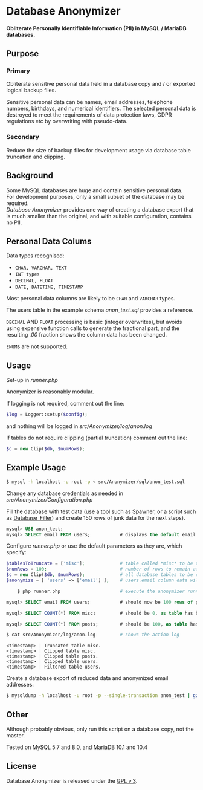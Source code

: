 
# Database Anonymizer

#### Obliterate Personally Identifiable Information (PII) in MySQL / MariaDB databases.


## Purpose

### Primary

Obliterate sensitive personal data held in a database copy and / or exported logical backup files.

Sensitive personal data can be names, email addresses, telephone numbers, birthdays, and numerical identifiers. The selected personal data is destroyed to meet the requirements of data protection laws, GDPR regulations etc by overwriting with pseudo-data.

### Secondary

Reduce the size of backup files for development usage via database table truncation and clipping.


## Background

Some MySQL databases are huge and contain sensitive personal data.  
For development purposes, only a small subset of the database may be required.  
*Database Anonymizer* provides one way of creating a database export that is much smaller than the original, and with suitable configuration, contains no PII.


## Personal Data Colums

Data types recognised:

+ `CHAR, VARCHAR, TEXT`
+ `INT types`
+ `DECIMAL, FLOAT`
+ `DATE, DATETIME, TIMESTAMP`

Most personal data columns are likely to be `CHAR` and `VARCHAR` types.

The users table in the example schema *anon_test.sql* provides a reference.

`DECIMAL` AND `FLOAT` processing is basic (integer overwrites), but avoids using expensive function calls to generate the fractional part, and the resulting *.00* fraction shows the column data has been changed.

`ENUM`s are not supported.


## Usage

Set-up in *runner.php*

Anonymizer is reasonably modular.

If logging is not required, comment out the line:

```php
$log = Logger::setup($config);
```

and nothing will be logged in *src/Anonymizer/log/anon.log*

If tables do not require clipping (partial truncation) comment out the line:

```php
$c = new Clip($db, $numRows);
```


## Example Usage

```bash
$ mysql -h localhost -u root -p < src/Anonymizer/sql/anon_test.sql
```

Change any database credentials as needed in *src/Anonymizer/Configuration.php*

Fill the database with test data (use a tool such as Spawner, or a script such as [Database_Filler](https://github.com/Tinram/Database-Filler)) and create 150 rows of junk data for the next steps).

```sql
mysql> USE anon_test;
mysql> SELECT email FROM users;           # displays the default email column data
```

Configure *runner.php* or use the default parameters as they are, which specify:

```php
$tablesToTruncate = ['misc'];             # table called *misc* to be truncated (wiped, preserving table schema)
$numRows = 100;                           # number of rows to remain after clipping (reduced table rows, i.e. partial truncation)
$c = new Clip($db, $numRows);             # all database tables to be clipped
$anonymize = [ 'users' => ['email'] ];    # users.email column data will be anonymized/obliterated
```

```bash
    $ php runner.php                      # execute the anonymizer runner script
```

```sql
mysql> SELECT email FROM users;           # should now be 100 rows of pseudo email addresses

mysql> SELECT COUNT(*) FROM misc;         # should be 0, as table has been truncated

mysql> SELECT COUNT(*) FROM posts;        # should be 100, as table has been clipped
```

```bash
$ cat src/Anonymizer/log/anon.log         # shows the action log
```

    <timestamp> | Truncated table misc.
    <timestamp> | Clipped table misc.
    <timestamp> | Clipped table posts.
    <timestamp> | Clipped table users.
    <timestamp> | Filtered table users.

Create a database export of reduced data and anonymized email addresses:

```bash
$ mysqldump -h localhost -u root -p --single-transaction anon_test | gzip -9 > anon_test_reduced.sql.gz
```


## Other

Although probably obvious, only run this script on a database copy, not the master.

Tested on MySQL 5.7 and 8.0, and MariaDB 10.1 and 10.4


## License

Database Anonymizer is released under the [GPL v.3](https://www.gnu.org/licenses/gpl-3.0.html).
